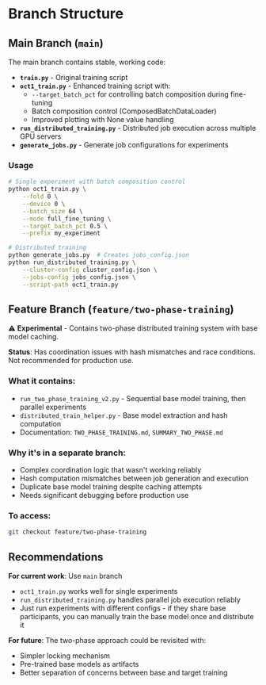 # Branch Structure

## Main Branch (`main`)

The main branch contains stable, working code:

- **`train.py`** - Original training script
- **`oct1_train.py`** - Enhanced training script with:
  - `--target_batch_pct` for controlling batch composition during fine-tuning
  - Batch composition control (ComposedBatchDataLoader)
  - Improved plotting with None value handling
- **`run_distributed_training.py`** - Distributed job execution across multiple GPU servers
- **`generate_jobs.py`** - Generate job configurations for experiments

### Usage

```bash
# Single experiment with batch composition control
python oct1_train.py \
    --fold 0 \
    --device 0 \
    --batch_size 64 \
    --mode full_fine_tuning \
    --target_batch_pct 0.5 \
    --prefix my_experiment

# Distributed training
python generate_jobs.py  # Creates jobs_config.json
python run_distributed_training.py \
    --cluster-config cluster_config.json \
    --jobs-config jobs_config.json \
    --script-path oct1_train.py
```

## Feature Branch (`feature/two-phase-training`)

⚠️ **Experimental** - Contains two-phase distributed training system with base model caching.

**Status**: Has coordination issues with hash mismatches and race conditions. Not recommended for production use.

### What it contains:
- `run_two_phase_training_v2.py` - Sequential base model training, then parallel experiments
- `distributed_train_helper.py` - Base model extraction and hash computation
- Documentation: `TWO_PHASE_TRAINING.md`, `SUMMARY_TWO_PHASE.md`

### Why it's in a separate branch:
- Complex coordination logic that wasn't working reliably
- Hash computation mismatches between job generation and execution
- Duplicate base model training despite caching attempts
- Needs significant debugging before production use

### To access:
```bash
git checkout feature/two-phase-training
```

## Recommendations

**For current work**: Use `main` branch
- `oct1_train.py` works well for single experiments
- `run_distributed_training.py` handles parallel job execution reliably
- Just run experiments with different configs - if they share base participants, you can manually train the base model once and distribute it

**For future**: The two-phase approach could be revisited with:
- Simpler locking mechanism
- Pre-trained base models as artifacts
- Better separation of concerns between base and target training
